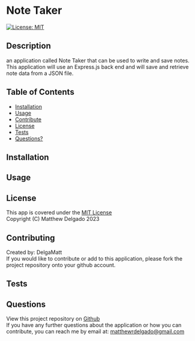 # Note Taker
  [![License: MIT](https://img.shields.io/badge/License-MIT-yellow.svg)](https://opensource.org/licenses/MIT)
  ## Description
  an application called Note Taker that can be used to write and save notes. This application will use an Express.js back end and will save and retrieve note data from a JSON file.
  ## Table of Contents
  - [Installation](#installation)
  - [Usage](#usage)
  - [Contribute](#contributing)
  - [License](#license)
  - [Tests](#tests)
  - [Questions?](#questions)
  ## Installation
  
  ## Usage
  
  ## License
  This app is covered under the [MIT License](https://opensource.org/licenses/MIT)<br>
  Copyright (C) Matthew Delgado 2023
  ## Contributing
  Created by: DelgaMatt
  <br>
  If you would like to contribute or add to this application, please fork the project repository onto your github account.
  ## Tests
  
  ## Questions
  View this project repository on [Github](https://github.com/DelgaMatt)<br>
  If you have any further questions about the application or how you can contribute, you can reach me by email at: matthewrdelgado@gmail.com
